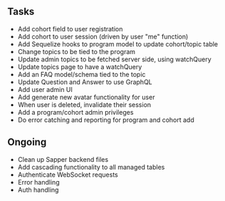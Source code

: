 ## Tasks

- Add cohort field to user registration
- Add cohort to user session (driven by user "me" function)
- Add Sequelize hooks to program model to update cohort/topic table
- Change topics to be tied to the program
- Update admin topics to be fetched server side, using watchQuery
- Update topics page to have a watchQuery
- Add an FAQ model/schema tied to the topic
- Update Question and Answer to use GraphQL
- Add user admin UI
- Add generate new avatar functionality for user
- When user is deleted, invalidate their session
- Add a program/cohort admin privileges
- Do error catching and reporting for program and cohort add

## Ongoing

- Clean up Sapper backend files
- Add cascading functionality to all managed tables
- Authenticate WebSocket requests
- Error handling
- Auth handling
